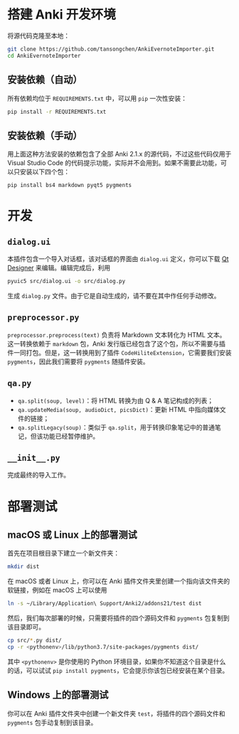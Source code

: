 # 搭建 Anki 开发环境

将源代码克隆至本地：

```bash
git clone https://github.com/tansongchen/AnkiEvernoteImporter.git
cd AnkiEvernoteImporter
```

## 安装依赖（自动）

所有依赖均位于 `REQUIREMENTS.txt` 中，可以用 `pip` 一次性安装：

```bash
pip install -r REQUIREMENTS.txt
```

## 安装依赖（手动）

用上面这种方法安装的依赖包含了全部 Anki 2.1.x 的源代码，不过这些代码仅用于 Visual Studio Code 的代码提示功能，实际并不会用到。如果不需要此功能，可以只安装以下四个包：

```bash
pip install bs4 markdown pyqt5 pygments
```

# 开发

## `dialog.ui`

本插件包含一个导入对话框，该对话框的界面由 `dialog.ui` 定义，你可以下载 [Qt Designer](https://build-system.fman.io/qt-designer-download) 来编辑。编辑完成后，利用

```bash
pyuic5 src/dialog.ui -o src/dialog.py
```

生成 `dialog.py` 文件。由于它是自动生成的，请不要在其中作任何手动修改。

## `preprocessor.py`

`preprocessor.preprocess(text)` 负责将 Markdown 文本转化为 HTML 文本。这一转换依赖于 `markdown` 包，Anki 发行版已经包含了这个包，所以不需要与插件一同打包。但是，这一转换用到了插件 `CodeHiliteExtension`，它需要我们安装 `pygments`，因此我们需要将 `pygments` 随插件安装。

## `qa.py`

- `qa.split(soup, level)`：将 HTML 转换为由 Q & A 笔记构成的列表；
- `qa.updateMedia(soup, audioDict, picsDict)`：更新 HTML 中指向媒体文件的链接；
- `qa.splitLegacy(soup)`：类似于 `qa.split`，用于转换印象笔记中的普通笔记，但该功能已经暂停维护。

## `__init__.py`

完成最终的导入工作。

# 部署测试

## macOS 或 Linux 上的部署测试

首先在项目根目录下建立一个新文件夹：

```bash
mkdir dist
```

在 macOS 或者 Linux 上，你可以在 Anki 插件文件夹里创建一个指向该文件夹的软链接，例如在 macOS 上可以使用

```bash
ln -s ~/Library/Application\ Support/Anki2/addons21/test dist
```

然后，我们每次部署的时候，只需要将插件的四个源码文件和 `pygments` 包复制到该目录即可。

```bash
cp src/*.py dist/
cp -r <pythonenv>/lib/python3.7/site-packages/pygments dist/
```

其中 `<pythonenv>` 是你使用的 Python 环境目录，如果你不知道这个目录是什么的话，可以试试 `pip install pygments`，它会提示你该包已经安装在某个目录。

## Windows 上的部署测试

你可以在 Anki 插件文件夹中创建一个新文件夹 `test`，将插件的四个源码文件和 `pygments` 包手动复制到该目录。
